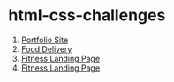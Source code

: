 # html-css-challenges

1. [Portfolio Site](/portfolio/)
2. [Food Delivery](/food-delivery/)
3. [Fitness Landing Page](/fitness-landing-page/)
4. [Fitness Landing Page](/free-landing-page/)


